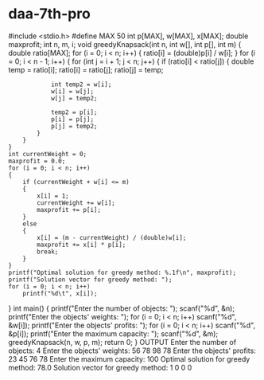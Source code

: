 # daa-7th-pro
#include <stdio.h>
#define MAX 50
int p[MAX], w[MAX], x[MAX];
double maxprofit;
int n, m, i;
void greedyKnapsack(int n, int w[], int p[], int m)
{
    double ratio[MAX];
    for (i = 0; i < n; i++)
    {
        ratio[i] = (double)p[i] / w[i];
    }
    for (i = 0; i < n - 1; i++)
    {
        for (int j = i + 1; j < n; j++)
        {
            if (ratio[i] < ratio[j])
            {
                double temp = ratio[i];
                ratio[i] = ratio[j];
                ratio[j] = temp;

                int temp2 = w[i];
                w[i] = w[j];
                w[j] = temp2;

                temp2 = p[i];
                p[i] = p[j];
                p[j] = temp2;
            }
        }
    }
    int currentWeight = 0;
    maxprofit = 0.0;
    for (i = 0; i < n; i++)
    {
        if (currentWeight + w[i] <= m)
        {
            x[i] = 1; 
            currentWeight += w[i];
            maxprofit += p[i];
        }
        else
        {
            x[i] = (m - currentWeight) / (double)w[i];
            maxprofit += x[i] * p[i];
            break;
        }
    }
    printf("Optimal solution for greedy method: %.1f\n", maxprofit);
    printf("Solution vector for greedy method: ");
    for (i = 0; i < n; i++)
        printf("%d\t", x[i]);
}
int main()
{
    printf("Enter the number of objects: ");
    scanf("%d", &n);
    printf("Enter the objects' weights: ");
    for (i = 0; i < n; i++)
        scanf("%d", &w[i]);
    printf("Enter the objects' profits: ");
    for (i = 0; i < n; i++)
        scanf("%d", &p[i]);
    printf("Enter the maximum capacity: ");
    scanf("%d", &m);
    greedyKnapsack(n, w, p, m);
    return 0;
}
OUTPUT
Enter the number of objects: 4
Enter the objects' weights: 56 78 98 78
Enter the objects' profits: 23 45 76 78
Enter the maximum capacity: 100
Optimal solution for greedy method: 78.0
Solution vector for greedy method: 1  0   0   0
